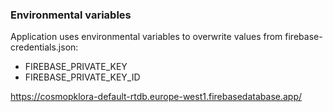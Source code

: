 ### Environmental variables

Application uses environmental variables to overwrite values from firebase-credentials.json:

- FIREBASE_PRIVATE_KEY
- FIREBASE_PRIVATE_KEY_ID

https://cosmopklora-default-rtdb.europe-west1.firebasedatabase.app/